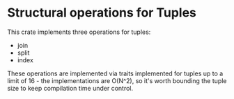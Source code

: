 # Structural operations for Tuples

This crate implements three operations for tuples:
- join
- split
- index

These operations are implemented via traits implemented for tuples up to a limit
of 16 - the implementations are O(N^2), so it's worth bounding the tuple size to
keep compilation time under control.